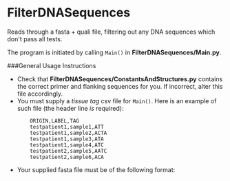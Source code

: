 FilterDNASequences
==================

Reads through a fasta + quali file, filtering out any DNA sequences which don't pass all tests.

The program is initiated by calling `Main()` in **FilterDNASequences/Main.py**.


###General Usage Instructions
- Check that **FilterDNASequences/ConstantsAndStructures.py** contains the correct primer and flanking sequences for you. If incorrect, alter this file accordingly.
- You must supply a *tissue tag* csv file for `Main()`. Here is an example of such file (the header line *is* required):
	```
		ORIGIN,LABEL,TAG
		testpatient1,sample1,ATT
		testpatient1,sample2,ACTA
		testpatient1,sample3,ATA
		testpatient1,sample4,ATC
		testpatient2,sample5,AATC
		testpatient2,sample6,ACA
	```
- Your supplied fasta file must be of the following format:
